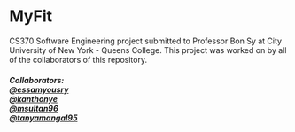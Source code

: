 # MyFit
CS370 Software Engineering project submitted to Professor Bon Sy at City University of New York - Queens College.
This project was worked on by all of the collaborators of this repository.

##### Collaborators: <br /> [@essamyousry](https://www.github.com/essamyousry) <br />[@kanthonye](https://www.github.com/kanthonye) <br />[@msultan96](https://www.github.com/msultan96) <br /> [@tanyamangal95](https://www.github.com/tanyamangal95)
